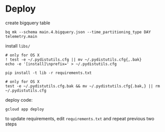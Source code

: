 Deploy
===

create bigquery table

    bq mk --schema main.4.bigquery.json --time_partitioning_type DAY telemetry.main

install `libs/`

    # only for OS X
    ! test -e ~/.pydistutils.cfg || mv ~/.pydistutils.cfg{,.bak}
    echo -e '[install]\nprefix=' > ~/.pydistutils.cfg

    pip install -t lib -r requirements.txt

    # only for OS X
    test -e ~/.pydistutils.cfg.bak && mv ~/.pydistutils.cfg{.bak,} || rm ~/.pydistutils.cfg

deploy code:

    gcloud app deploy


to update requirements, edit `requirements.txt` and repeat previous two steps
